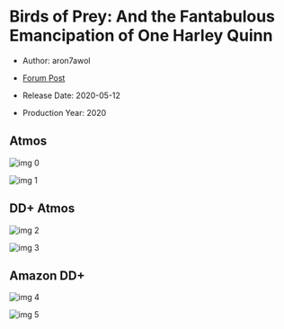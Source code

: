 # Birds of Prey: And the Fantabulous Emancipation of One Harley Quinn

* Author: aron7awol

* [Forum Post](https://www.avsforum.com/threads/bass-eq-for-filtered-movies.2995212/post-59405578)

* Release Date: 2020-05-12
* Production Year: 2020

## Atmos

![img 0](https://i.imgur.com/XUpg5il.jpg)

![img 1](https://i.imgur.com/M3UHavh.png)

## DD+ Atmos

![img 2](https://i.imgur.com/ttJLlIp.jpg)

![img 3](https://i.imgur.com/knrGWhR.png)

## Amazon DD+

![img 4](https://i.imgur.com/nXYZrYE.jpg)

![img 5](https://i.imgur.com/htt9byE.png)

